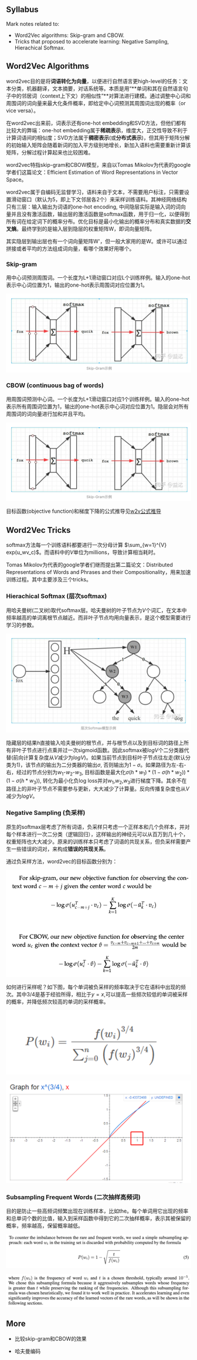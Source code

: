 ## Syllabus

Mark notes related to:

* Word2Vec algorithms: Skip-gram and CBOW. 
* Tricks that proposed to accelerate learning: Negative Sampling, Hierachical Softmax.


## Word2Vec Algorithms

word2vec目的是将**词语转化为向量**，以便进行自然语言更high-level的任务：文本分类，机器翻译，文本摘要，对话系统等。本质是用“**单词和其在自然语言句子中的邻居词（context上下文）的相似性”**对算法进行建模。通过调整中心词和周围词的词向量来最大化条件概率，即给定中心词预测其周围词出现的概率（or vice versa）。

在word2vec出来前，词表示还有one-hot embedding和SVD方法，但他们都有比较大的弊端：one-hot embedding属于**稀疏表示**，维度大，正交性导致不利于计算词语间的相似度；SVD方法属于**稠密表示**(或**分布式表示**)，但其用于矩阵分解的初始输入矩阵会随着新词的加入平方级别地增长，新加入语料也需要重新计算该矩阵，分解过程计算起来也比较困难。

word2vec特指skip-gram和CBOW模型，来自以Tomas Mikolov为代表的google学者们这篇论文：Efficient Estimation of Word Representations in Vector Space。

word2vec属于自编码无监督学习，语料来自于文本，不需要用户标注，只需要设置滑动窗口（默认为5，即上下文邻居各2个）来采样训练语料。其神经网络结构只有三层：输入输出为词语的one-hot encoding, 中间隐层实际是输入词的词向量并且没有激活函数，输出层的激活函数是softmax函数，用于归一化，以便得到所有词在给定词下的概率分布。优化目标是最小化输出的概率分布和真实数据的**交叉熵**。最终学到的是输入层到隐层的权重矩阵W，即词向量矩阵。

其实隐层到输出层也有一个词向量矩阵W'，但一般大家用的是W。或许可以通过拼接或者平均的方法组成词向量，看哪个效果好用哪个。

### Skip-gram
用中心词预测周围词。一个长度为L+1滑动窗口对应L个训练样例。输入的one-hot表示中心词位置为1，输出的one-hot表示周围词对应位置为1。
	
![image](https://raw.githubusercontent.com/fionattu/nlp_algorithms/master/embedding/pics/skipgram.png) 

### CBOW (continuous bag of words)

用周围词预测中心词。一个长度为L+1滑动窗口对应1个训练样例。输入的one-hot表示所有周围词位置为1，输出的one-hot表示中心词对应位置为1。隐层会对所有周围词的词向量进行加和并且平均。

![image](https://raw.githubusercontent.com/fionattu/nlp_algorithms/master/embedding/pics/skipgram.png)
	
目标函数(objective function)和梯度下降的公式推导见<a href="https://raw.githubusercontent.com/fionattu/nlp_algorithms/master/embedding/pics/w2v公式推导.png/" target="_blank">w2v公式推导</a>

## Word2Vec Tricks

softmax方法每一个训练语料都要进行一次分母计算 $\sum_{w=1}^{V} exp(u_wv_c)$。而语料中的$V$单位为millions，导致计算相当耗时。

Tomas Mikolov为代表的google学者们继而提出第二篇论文：Distributed Representations of Words and Phrases and their Compositionality，用来加速训练过程。其中主要涉及三个tricks。

### Hierachical Softmax (层次softmax)
用哈夫曼树(二叉树)取代softmax层。哈夫曼树的叶子节点为$V$个词汇，在文本中频率越高的单词离根节点越近。而非叶子节点均用向量表示，是这个模型需要进行学习的参数。
	
![image](https://raw.githubusercontent.com/fionattu/nlp_algorithms/master/embedding/pics/hierachical_softmax.png)
  
隐藏层的结果$h$直接输入哈夫曼树的根节点，并与根节点以及到目标词的路径上所有非叶子节点进行点乘并过一次sigmoid函数。因此softmax被$logV$个二分类器代替(前向计算复杂度从$V$减少为$logV$)。如果当前节点到目标叶子节点往左走(默认分类为1)，该节点的输出为二分类器的输出$\sigma$, 否则输出为$1-\sigma$。如果路径为左-右-右，经过的节点分别为$w_1$-$w_2$-$w_3$, 目标函数是最大化$\sigma(h*w_1)*(1-\sigma(h*w_2))*(1-\sigma(h*w_3))$, 转化为最小化负log loss并对$w_1$,$w_2$,$w_3$进行梯度下降。其余不在路径上的非叶子节点不需要参与更新，大大减少了计算量。反向传播复杂度也从$V$减少为$logV$。
  
### Negative Sampling (负采样)

原生的softmax层考虑了所有词语，负采样只考虑一个正样本和几个负样本，并对每个样本进行一次二分类（逻辑回归），这样输出的神经元可以从百万到几十个，权重矩阵也大大减少。原来的训练样本只考虑了词语的共现关系，但负采样需要产生一些错误的词对，来构成**错误的共现关系**。

通过负采样方法，word2vec的目标函数分别为：

![image](https://raw.githubusercontent.com/fionattu/nlp_algorithms/master/embedding/pics/objfunc_negsampling.png)
  
如何进行采样呢？如下图，每个单词被负采样的频率取决于它在语料中出现的频次。其中$3/4$是基于经验所得，相比于$y=x$,可以提高一些频次较低的单词被采样的概率，并降低频次较高的单词的采样概率。

![image](https://raw.githubusercontent.com/fionattu/nlp_algorithms/master/embedding/pics/negative_sampling_1.png)

![image](https://raw.githubusercontent.com/fionattu/nlp_algorithms/master/embedding/pics/negative_sampling_2.png)


  
### Subsampling Frequent Words (二次抽样高频词)
	
目的是防止一些高频词频繁出现在训练样本，比如the。每个单词用它出现的频率和总单词个数的比值，输入到采样函数中得到它的二次抽样概率，表示其被保留的概率，频率越高，保留概率越低。

![image](https://raw.githubusercontent.com/fionattu/nlp_algorithms/master/embedding/pics/subsampling_frequent_words_1.png)

![image](https://raw.githubusercontent.com/fionattu/nlp_algorithms/master/embedding/pics/subsampling_frequent_words_2.png)

 
## More

* 比较skip-gram和CBOW的效果

* 哈夫曼编码

